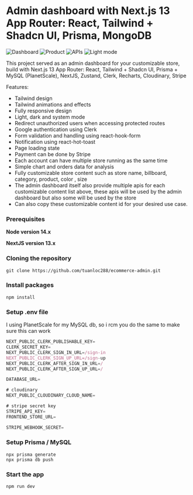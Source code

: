 # Admin dashboard with Next.js 13 App Router: React, Tailwind + Shadcn UI, Prisma, MongoDB

![Dashboard](https://res.cloudinary.com/dbiliw2ja/image/upload/v1694092563/dashboard_q44rfc.png)
![Product](https://res.cloudinary.com/dbiliw2ja/image/upload/v1694092563/product_ezuya7.png)
![APIs](https://res.cloudinary.com/dbiliw2ja/image/upload/v1694092563/apis_igixnd.png)
![Light mode](https://res.cloudinary.com/dbiliw2ja/image/upload/v1694092563/light_zw7rvf.png)

This project served as an admin dashboard for your customizable store, build with Next.js 13 App Router: 
    React, Tailwind + Shadcn UI, Prisma + MySQL (PlanetScale), 
    NextJS, Zustand, Clerk, Recharts, Cloudinary, Stripe

Features:

- Tailwind design
- Tailwind animations and effects
- Fully responsive design
- Light, dark and system mode
- Redirect unauthorized users when accessing protected routes
- Google authentication using Clerk
- Form validation and handling using react-hook-form
- Notification using react-hot-toast
- Page loading state
- Payment can be done by Stripe
- Each account can have multiple store running as the same time
- Simple chart and orders data for analysis
- Fully customizable store content such as store name, billboard, category, product, color , size
- The admin dashboard itself also provide multiple apis for each customizable content list above, these apis will be used by the admin dashboard but also some will be used by the store
- Can also copy these customizable content id for your desired use case.

### Prerequisites

**Node version 14.x**

**NextJS version 13.x**

### Cloning the repository

```shell
git clone https://github.com/tuanloc288/ecommerce-admin.git
```

### Install packages

```shell
npm install
```

### Setup .env file
I using PlanetScale for my MySQL db, so i rcm you do the same to make sure this can work

```js
NEXT_PUBLIC_CLERK_PUBLISHABLE_KEY=
CLERK_SECRET_KEY=
NEXT_PUBLIC_CLERK_SIGN_IN_URL=/sign-in
NEXT_PUBLIC_CLERK_SIGN_UP_URL=/sign-up
NEXT_PUBLIC_CLERK_AFTER_SIGN_IN_URL=/
NEXT_PUBLIC_CLERK_AFTER_SIGN_UP_URL=/

DATABASE_URL=

# cloudinary
NEXT_PUBLIC_CLOUDINARY_CLOUD_NAME=

# stripe secret key
STRIPE_API_KEY=
FRONTEND_STORE_URL=

STRIPE_WEBHOOK_SECRET=
```

### Setup Prisma / MySQL 

```shell
npx prisma generate
npx prisma db push
```

### Start the app

```shell
npm run dev
```
